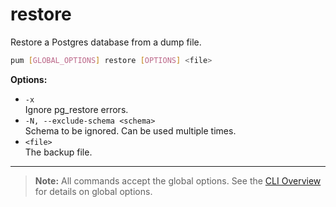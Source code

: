 # restore

Restore a Postgres database from a dump file.

```sh
pum [GLOBAL_OPTIONS] restore [OPTIONS] <file>
```

**Options:**

- `-x`  
  Ignore pg_restore errors.
- `-N, --exclude-schema <schema>`  
  Schema to be ignored. Can be used multiple times.
- `<file>`  
  The backup file.

---

> **Note:**
> All commands accept the global options. See the [CLI Overview](../cli.md) for details on global options.
